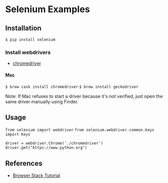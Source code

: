 # Selenium Examples

## Installation

`$ pip install selenium`

### Install webdrivers

* [chromedriver](https://chromedriver.chromium.org/downloads)

#### Mac

`$ brew cask install chromedriver`
`$ brew install geckodriver`

Note: If Mac refuses to start a driver because it's not verified, just open the same driver
manually using Finder.

## Usage

`from selenium import webdriver`
`from selenium.webdriver.common.keys import Keys`

`driver = webdriver.Chrome('./chromedriver')`
`driver.get("https://www.python.org")`

## References

* [Browser Stack Tutorial](https://www.browserstack.com/guide/python-selenium-to-run-web-automation-test)